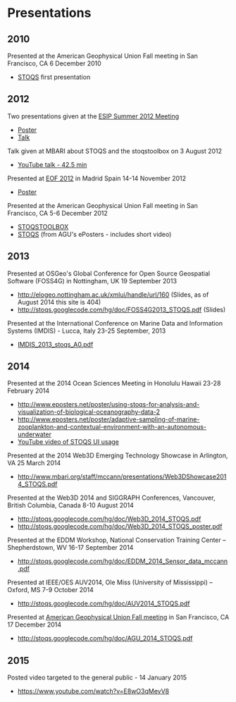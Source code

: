 # Presentations #
## 2010 ##
Presented at the American Geophysical Union Fall meeting in San Francisco, CA 6 December 2010

  * [STOQS](http://stoqs.googlecode.com/hg/doc/AGU_2010_STOQS.pdf) first presentation

## 2012 ##
Two presentations given at the [ESIP Summer 2012 Meeting](http://commons.esipfed.org/schedule/Summer%20Meeting%202012)

  * [Poster](http://stoqs.googlecode.com/hg/doc/ESIP_Summer2012_stoqs_poster.pdf)
  * [Talk](http://stoqs.googlecode.com/hg/doc/ESIP2012_STOQS_FrameworksForVisualization.pdf)

Talk given at MBARI about STOQS and the stoqstoolbox on 3 August 2012

  * [YouTube talk - 42.5 min](http://www.youtube.com/watch?v=hmkMYgrwnfA&feature=youtu.be)

Presented at [EOF 2012](http://www.eof2012.com) in Madrid Spain 14-14 November 2012

  * [Poster](http://stoqs.googlecode.com/hg/doc/poster_montado_STOQS.pdf)

Presented at the American Geophysical Union Fall meeting in San Francisco, CA 5-6 December 2012

  * [STOQSTOOLBOX](http://stoqs.googlecode.com/hg/doc/AGU_2012_stoqstoolbox.pdf)
  * [STOQS](http://fallmeeting.agu.org/2012/eposters/eposter/in43b-1516/) (from AGU's ePosters - includes short video)

## 2013 ##

Presented at OSGeo's Global Conference for Open Source Geospatial Software (FOSS4G) in Nottingham, UK 19 September 2013

  * http://elogeo.nottingham.ac.uk/xmlui/handle/url/160 (Slides, as of August 2014 this site is 404)
  * http://stoqs.googlecode.com/hg/doc/FOSS4G2013_STOQS.pdf (Slides)

Presented at the International Conference on Marine Data and Information Systems (IMDIS) - Lucca, Italy 23-25 September, 2013

  * [IMDIS\_2013\_stoqs\_A0.pdf](http://stoqs.googlecode.com/hg/doc/IMDIS_2013_stoqs_A0.pdf)

## 2014 ##

Presented at the 2014 Ocean Sciences Meeting  in Honolulu Hawaii 23-28 February 2014

  * http://www.eposters.net/poster/using-stoqs-for-analysis-and-visualization-of-biological-oceanography-data-2
  * http://www.eposters.net/poster/adaptive-sampling-of-marine-zooplankton-and-contextual-environment-with-an-autonomous-underwater
  * [YouTube video of STOQS UI usage](http://m.youtube.com/watch?v=Vq_9sCGCt0s)

Presented at the 2014 Web3D Emerging Technology Showcase in Arlington, VA 25 March 2014

  * http://www.mbari.org/staff/mccann/presentations/Web3DShowcase2014_STOQS.pdf

Presented at the Web3D 2014 and SIGGRAPH Conferences, Vancouver, British Columbia, Canada 8-10 August 2014

  * http://stoqs.googlecode.com/hg/doc/Web3D_2014_STOQS.pdf
  * http://stoqs.googlecode.com/hg/doc/Web3D_2014_STOQS_poster.pdf

Presented at the EDDM Workshop, National Conservation Training Center – Shepherdstown, WV 16-17 September 2014

  * http://stoqs.googlecode.com/hg/doc/EDDM_2014_Sensor_data_mccann.pdf

Presented at IEEE/OES AUV2014, Ole Miss (University of Mississippi) – Oxford, MS 7-9 October 2014

  * http://stoqs.googlecode.com/hg/doc/AUV2014_STOQS.pdf

Presented at [American Geophysical Union Fall meeting](https://agu.confex.com/agu/fm14/meetingapp.cgi#Paper/8323) in San Francisco, CA 17 December 2014

  * http://stoqs.googlecode.com/hg/doc/AGU_2014_STOQS.pdf

## 2015 ##

Posted video targeted to the general public - 14 January 2015

  * https://www.youtube.com/watch?v=E8wO3qMevV8